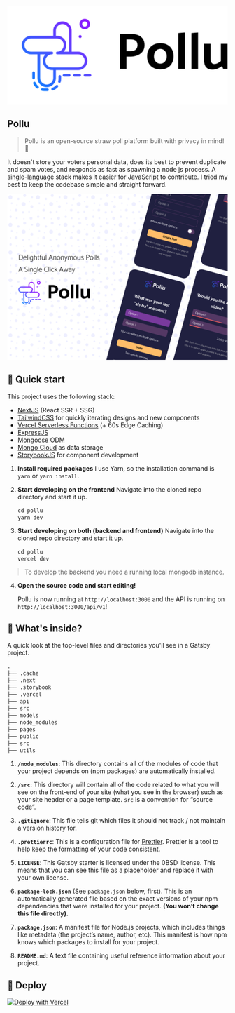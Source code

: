 <p align="center">
  <a href="https://pollu.vercel.app">
    <img alt="Pollu" src="./public/assets/logo_dark.svg" width="550"/>
  </a>
</p>

## Pollu
> Pollu is an open-source straw poll platform built with privacy in mind! 🚀 

It doesn't store your voters personal data, does its best to prevent duplicate and spam votes, and responds as fast as spawning a node js process. A single-language stack makes it easier for JavaScript to contribute. I tried my best to keep the codebase simple and straight forward. 

<p align="center">
  <img alt="Pollu" src="./public/assets/cover.png" width="550"/>
</p>

## 🚀 Quick start
This project uses the following stack: 
- [NextJS](https://nextjs.org) (React SSR + SSG)
- [TailwindCSS](https://tailwindcss.com) for quickly iterating designs and new components
- [Vercel Serverless Functions](https://vercel.com/docs/serverless-functions/introduction) (+ 60s Edge Caching)
- [ExpressJS](https://expressjs.com)
- [Mongoose ODM](https://mongoosejs.com)
- [Mongo Cloud](https://cloud.mongodb.com) as data storage
- [StorybookJS](https://storybook.js.org) for component development

1. **Install required packages**
    I use Yarn, so the installation command is `yarn` or `yarn install`.
    
2. **Start developing on the frontend**
    Navigate into the cloned repo directory and start it up.

    ```shell
    cd pollu
    yarn dev
    ```

3. **Start developing on both (backend and frontend)**
    Navigate into the cloned repo directory and start it up.

    ```shell
    cd pollu
    vercel dev
    ```

> To develop the backend you need a running local mongodb instance.

4.  **Open the source code and start editing!**

    Pollu is now running at `http://localhost:3000` and the API is running on `http://localhost:3000/api/v1`!

## 🧐 What's inside?

A quick look at the top-level files and directories you'll see in a Gatsby project.

    .
    ├── .cache
    ├── .next
    ├── .storybook
    ├── .vercel
    ├── api
    ├── src
    ├── models
    ├── node_modules
    ├── pages
    ├── public
    ├── src
    ├── utils

1.  **`/node_modules`**: This directory contains all of the modules of code that your project depends on (npm packages) are automatically installed.

2.  **`/src`**: This directory will contain all of the code related to what you will see on the front-end of your site (what you see in the browser) such as your site header or a page template. `src` is a convention for “source code”.

3.  **`.gitignore`**: This file tells git which files it should not track / not maintain a version history for.

4.  **`.prettierrc`**: This is a configuration file for [Prettier](https://prettier.io/). Prettier is a tool to help keep the formatting of your code consistent.

9.  **`LICENSE`**: This Gatsby starter is licensed under the 0BSD license. This means that you can see this file as a placeholder and replace it with your own license.

10. **`package-lock.json`** (See `package.json` below, first). This is an automatically generated file based on the exact versions of your npm dependencies that were installed for your project. **(You won’t change this file directly).**

11. **`package.json`**: A manifest file for Node.js projects, which includes things like metadata (the project’s name, author, etc). This manifest is how npm knows which packages to install for your project.

12. **`README.md`**: A text file containing useful reference information about your project.

## 💫 Deploy

[![Deploy with Vercel](https://vercel.com/button)](https://vercel.com/new/git/external?repository-url=https://github.com/KL13NT/pollu)
